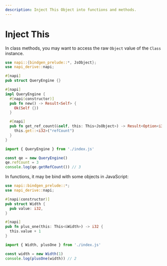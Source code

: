 ```yaml
---
description: Inject This Object into functions and methods.
---
```


# Inject This

In class methods, you may want to access the raw `Object` value of the `Class` instance.

```rust {15} filename="lib.rs"
use napi::{bindgen_prelude::*, JsObject};
use napi_derive::napi;

#[napi]
pub struct QueryEngine {}

#[napi]
impl QueryEngine {
  #[napi(constructor)]
  pub fn new() -> Result<Self> {
    Ok(Self {})
  }

  #[napi]
  pub fn get_ref_count(&self, this: This<JsObject>) -> Result<Option<i32>> {
    this.get::<i32>("refCount")
  }
}
```

```js {5} filename="main.mjs"
import { QueryEngine } from './index.js'

const qe = new QueryEngine()
qe.refCount = 3
console.log(qe.getRefCount()) // 3
```

In functions, it may be bind with some objects in JavaScript:

```rust {10} filename="lib.rs"
use napi::bindgen_prelude::*;
use napi_derive::napi;

#[napi(constructor)]
pub struct Width {
  pub value: i32,
}

#[napi]
pub fn plus_one(this: This<&Width>) -> i32 {
  this.value + 1
}
```

```js {4} filename="main.mjs"
import { Width, plusOne } from './index.js'

const width = new Width(1)
console.log(plusOne(width)) // 2
```
